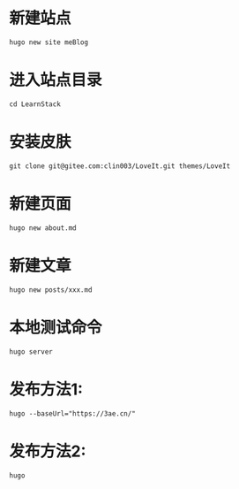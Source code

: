 #   新建站点

    hugo new site meBlog

#   进入站点目录

    cd LearnStack

#   安装皮肤

    git clone git@gitee.com:clin003/LoveIt.git themes/LoveIt


#   新建页面

    hugo new about.md

#   新建文章

    hugo new posts/xxx.md

#   本地测试命令

    hugo server

#   发布方法1:

    hugo --baseUrl="https://3ae.cn/"

#   发布方法2:

    hugo